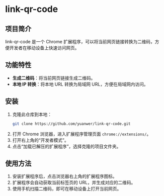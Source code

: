 # link-qr-code

## 项目简介
link-qr-code 是一个 Chrome 扩展程序，可以将当前网页链接转换为二维码，方便开发者在移动设备上快速访问网页。

## 功能特性
- **生成二维码**：将当前网页链接生成二维码。
- **本地 IP 转换**：将本地 URL 转换为局域网 URL，方便在局域网内访问。

## 安装
1. 克隆此仓库到本地：
    ```bash
    git clone https://github.com/yuanwer/link-qr-code.git
    ```
2. 打开 Chrome 浏览器，进入扩展程序管理页面 `chrome://extensions/`。
3. 打开右上角的“开发者模式”。
4. 点击“加载已解压的扩展程序”，选择克隆的项目文件夹。

## 使用方法
1. 安装扩展程序后，点击浏览器右上角的扩展程序图标。
2. 扩展程序会自动获取当前标签页的 URL，并生成对应的二维码。
3. 使用手机扫描二维码，即可在移动设备上打开当前网页。
